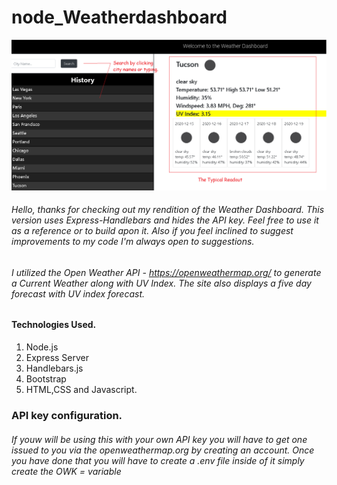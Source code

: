 # node_Weatherdashboard
<img src="./images/WD.png">


###### Hello, thanks for checking out my rendition of the Weather Dashboard. This version uses Express-Handlebars and hides the API key. Feel free to use it as a reference or to build apon it. Also if you feel inclined to suggest improvements to my code I'm always open to suggestions. 

###### I utilized the Open Weather API - https://openweathermap.org/ to generate a Current Weather along with UV Index. The site also displays a five day forecast with UV index forecast.

#### Technologies Used.
1. Node.js
1. Express Server
1. Handlebars.js
1. Bootstrap
1. HTML,CSS and Javascript.

### API key configuration.
###### If youw will be using this with your own API key you will have to get one issued to you via the openweathermap.org by creating an account. Once you have done that you will have to create a .env file inside of it simply create the OWK = <yourkey> variable 





